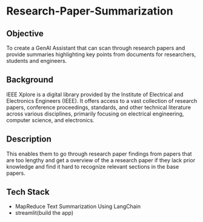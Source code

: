 # Research-Paper-Summarization
## Objective
To create a GenAI Assistant that can scan through research papers and provide summaries highlighting key points from documents for researchers, students and engineers. 
## Background
IEEE Xplore is a digital library provided by the Institute of Electrical and Electronics Engineers (IEEE). It offers access to a vast collection of research papers, conference proceedings, standards, and other technical literature across various disciplines, primarily focusing on electrical engineering, computer science, and electronics.
## Description
This enables them to go through research paper findings from papers that are too lengthy and get a overview of the a research paper if they lack prior knowledge and find it hard to recognize relevant sections in the base papers.
## Tech Stack
* MapReduce Text Summarization Using LangChain
* streamlit(build the app)
